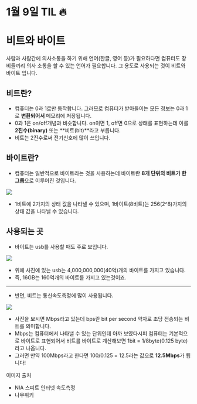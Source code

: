 # 1월 9일 TIL 🔥

# 비트와 바이트

사람과 사람간에 의사소통을 하기 위해 언어(한글, 영어 등)가 필요하다면 컴퓨터도 장비들끼리 의사 소통을 할 수 있는 언어가 필요합니다. 그 용도로 사용되는 것이 비트와 바이트 입니다.

## 비트란?



- 컴퓨터는 0과 1로만 동작합니다. 그러므로 컴퓨터가 받아들이는 모든 정보는 0과 1로 **변환되어서** 메모리에 저장됩니다.
- 0과 1은 on/off개념과 비슷합니다. on이면 1, off면 0으로 상태를 표현하는데 이를 **2진수(binary)** 또는 **비트(bit)**라고 부릅니다.
- 비트는 2진수로써 전기신호에 많이 쓰입니다.

## 바이트란?



- 컴퓨터는 일반적으로 바이트라는 것을 사용하는데 바이트란 **8개 단위의 비트가 한 그룹**으로 이루어진 것입니다.

![](https://images.velog.io/images/originxh/post/ae488faa-c0ba-4ed6-8baf-f7dc46ddd740/bit-byte.png)

- 1비트에 2가지의 상태 값을 나타낼 수 있으며, 1바이트(8비트)는 256(2^8)가지의 상태 값을 나타낼 수 있습니다.

## 사용되는 곳



- 바이트는 usb를 사용할 때도 주로 보입니다.

![](https://images.velog.io/images/originxh/post/ef1e3e57-7ff1-41d5-b7d3-759848716e08/usb.jpg)

- 위에 사진에 있는 usb는 4,000,000,000(40억)개의 바이트를 가지고 있습니다.
- 즉, 16GB는 160억개의 바이트를 가지고 있는것이죠.

---

- 반면, 비트는 통신속도측정에 많이 사용됩니다.

![](https://images.velog.io/images/originxh/post/91206f83-33f3-4b91-b094-04df4c8e7e33/img.png)

- 사진을 보시면 Mbps라고 있는데 bps란 bit per second 약자로 초당 전송되는 비트를 의미합니다.
- Mbps는 컴퓨터에서 나타낼 수 있는 단위인데 아까 보였다시피 컴퓨터는 기본적으로 바이트로 표현되어서 비트를 바이트로 계산해보면 1bit = 1/8byte(0.125 byte)라고 나옵니다.
- 그러면 만약 100Mbps라고 한다면 100/0.125 = 12.5라는 값으로 **12.5Mbps**가 됩니다!

이미지 출처

- NIA 스피트 인터넷 속도측정
- 나무위키